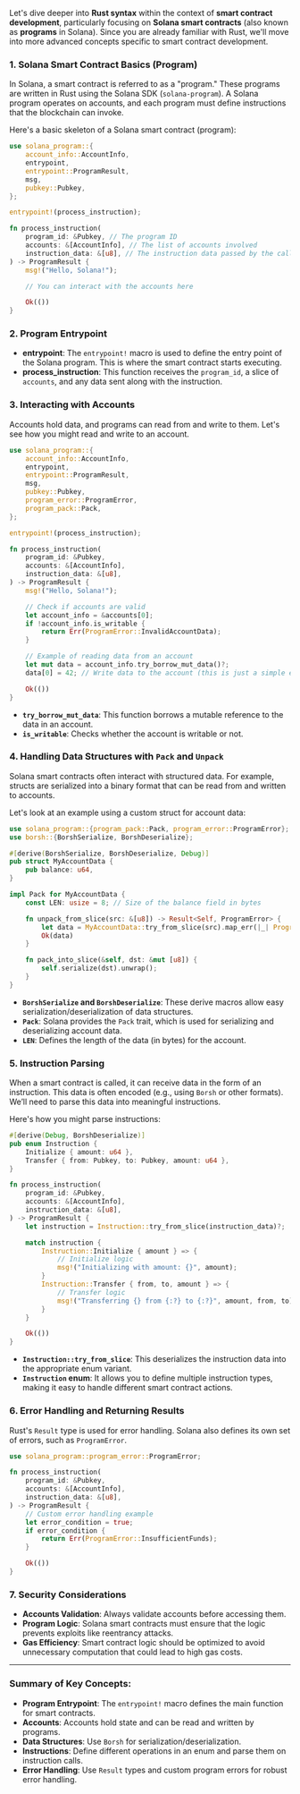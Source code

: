 Let's dive deeper into **Rust syntax** within the context of **smart contract development**, particularly focusing on **Solana smart contracts** (also known as **programs** in Solana). Since you are already familiar with Rust, we'll move into more advanced concepts specific to smart contract development.

### 1. **Solana Smart Contract Basics (Program)**
In Solana, a smart contract is referred to as a "program." These programs are written in Rust using the Solana SDK (`solana-program`). A Solana program operates on accounts, and each program must define instructions that the blockchain can invoke.

Here's a basic skeleton of a Solana smart contract (program):

```rust
use solana_program::{
    account_info::AccountInfo,
    entrypoint,
    entrypoint::ProgramResult,
    msg,
    pubkey::Pubkey,
};

entrypoint!(process_instruction);

fn process_instruction(
    program_id: &Pubkey, // The program ID
    accounts: &[AccountInfo], // The list of accounts involved
    instruction_data: &[u8], // The instruction data passed by the caller
) -> ProgramResult {
    msg!("Hello, Solana!");

    // You can interact with the accounts here

    Ok(())
}
```

### 2. **Program Entrypoint**
- **entrypoint**: The `entrypoint!` macro is used to define the entry point of the Solana program. This is where the smart contract starts executing.
- **process_instruction**: This function receives the `program_id`, a slice of `accounts`, and any data sent along with the instruction.

### 3. **Interacting with Accounts**
Accounts hold data, and programs can read from and write to them. Let's see how you might read and write to an account.

```rust
use solana_program::{
    account_info::AccountInfo,
    entrypoint,
    entrypoint::ProgramResult,
    msg,
    pubkey::Pubkey,
    program_error::ProgramError,
    program_pack::Pack,
};

entrypoint!(process_instruction);

fn process_instruction(
    program_id: &Pubkey,
    accounts: &[AccountInfo],
    instruction_data: &[u8],
) -> ProgramResult {
    msg!("Hello, Solana!");

    // Check if accounts are valid
    let account_info = &accounts[0];
    if !account_info.is_writable {
        return Err(ProgramError::InvalidAccountData);
    }

    // Example of reading data from an account
    let mut data = account_info.try_borrow_mut_data()?;
    data[0] = 42; // Write data to the account (this is just a simple example)

    Ok(())
}
```

- **`try_borrow_mut_data`**: This function borrows a mutable reference to the data in an account.
- **`is_writable`**: Checks whether the account is writable or not.

### 4. **Handling Data Structures with `Pack` and `Unpack`**
Solana smart contracts often interact with structured data. For example, structs are serialized into a binary format that can be read from and written to accounts.

Let's look at an example using a custom struct for account data:

```rust
use solana_program::{program_pack::Pack, program_error::ProgramError};
use borsh::{BorshSerialize, BorshDeserialize};

#[derive(BorshSerialize, BorshDeserialize, Debug)]
pub struct MyAccountData {
    pub balance: u64,
}

impl Pack for MyAccountData {
    const LEN: usize = 8; // Size of the balance field in bytes

    fn unpack_from_slice(src: &[u8]) -> Result<Self, ProgramError> {
        let data = MyAccountData::try_from_slice(src).map_err(|_| ProgramError::InvalidAccountData)?;
        Ok(data)
    }

    fn pack_into_slice(&self, dst: &mut [u8]) {
        self.serialize(dst).unwrap();
    }
}
```

- **`BorshSerialize` and `BorshDeserialize`**: These derive macros allow easy serialization/deserialization of data structures.
- **`Pack`**: Solana provides the `Pack` trait, which is used for serializing and deserializing account data.
- **`LEN`**: Defines the length of the data (in bytes) for the account.

### 5. **Instruction Parsing**
When a smart contract is called, it can receive data in the form of an instruction. This data is often encoded (e.g., using `Borsh` or other formats). We’ll need to parse this data into meaningful instructions.

Here's how you might parse instructions:

```rust
#[derive(Debug, BorshDeserialize)]
pub enum Instruction {
    Initialize { amount: u64 },
    Transfer { from: Pubkey, to: Pubkey, amount: u64 },
}

fn process_instruction(
    program_id: &Pubkey,
    accounts: &[AccountInfo],
    instruction_data: &[u8],
) -> ProgramResult {
    let instruction = Instruction::try_from_slice(instruction_data)?;

    match instruction {
        Instruction::Initialize { amount } => {
            // Initialize logic
            msg!("Initializing with amount: {}", amount);
        }
        Instruction::Transfer { from, to, amount } => {
            // Transfer logic
            msg!("Transferring {} from {:?} to {:?}", amount, from, to);
        }
    }

    Ok(())
}
```

- **`Instruction::try_from_slice`**: This deserializes the instruction data into the appropriate enum variant.
- **`Instruction` enum**: It allows you to define multiple instruction types, making it easy to handle different smart contract actions.

### 6. **Error Handling and Returning Results**
Rust's `Result` type is used for error handling. Solana also defines its own set of errors, such as `ProgramError`.

```rust
use solana_program::program_error::ProgramError;

fn process_instruction(
    program_id: &Pubkey,
    accounts: &[AccountInfo],
    instruction_data: &[u8],
) -> ProgramResult {
    // Custom error handling example
    let error_condition = true;
    if error_condition {
        return Err(ProgramError::InsufficientFunds);
    }

    Ok(())
}
```

### 7. **Security Considerations**
- **Accounts Validation**: Always validate accounts before accessing them.
- **Program Logic**: Solana smart contracts must ensure that the logic prevents exploits like reentrancy attacks.
- **Gas Efficiency**: Smart contract logic should be optimized to avoid unnecessary computation that could lead to high gas costs.

---

### Summary of Key Concepts:
- **Program Entrypoint**: The `entrypoint!` macro defines the main function for smart contracts.
- **Accounts**: Accounts hold state and can be read and written by programs.
- **Data Structures**: Use `Borsh` for serialization/deserialization.
- **Instructions**: Define different operations in an enum and parse them on instruction calls.
- **Error Handling**: Use `Result` types and custom program errors for robust error handling.

